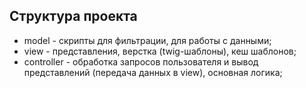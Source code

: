 ## Структура проекта

* model - скрипты для фильтрации, для работы с данными;
* view - представления, верстка (twig-шаблоны), кеш шаблонов;
* controller - обработка запросов пользователя и вывод представлений (передача данных в view), основная логика;
